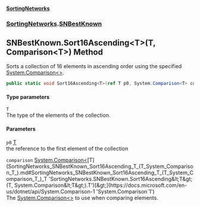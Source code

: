 #### [SortingNetworks](index.md 'index')
### [SortingNetworks](SortingNetworks.md 'SortingNetworks').[SNBestKnown](SortingNetworks_SNBestKnown.md 'SortingNetworks.SNBestKnown')
## SNBestKnown.Sort16Ascending&lt;T&gt;(T, Comparison&lt;T&gt;) Method
Sorts a collection of 16 elements in ascending order using the specified [System.Comparison&lt;&gt;](https://docs.microsoft.com/en-us/dotnet/api/System.Comparison-1 'System.Comparison`1').  
```csharp
public static void Sort16Ascending<T>(ref T p0, System.Comparison<T> comparison);
```
#### Type parameters
<a name='SortingNetworks_SNBestKnown_Sort16Ascending_T_(T_System_Comparison_T_)_T'></a>
`T`  
The type of the elements of the collection.
  
#### Parameters
<a name='SortingNetworks_SNBestKnown_Sort16Ascending_T_(T_System_Comparison_T_)_p0'></a>
`p0` [T](SortingNetworks_SNBestKnown_Sort16Ascending_T_(T_System_Comparison_T_).md#SortingNetworks_SNBestKnown_Sort16Ascending_T_(T_System_Comparison_T_)_T 'SortingNetworks.SNBestKnown.Sort16Ascending&lt;T&gt;(T, System.Comparison&lt;T&gt;).T')  
the reference to the first element of the collection
  
<a name='SortingNetworks_SNBestKnown_Sort16Ascending_T_(T_System_Comparison_T_)_comparison'></a>
`comparison` [System.Comparison&lt;](https://docs.microsoft.com/en-us/dotnet/api/System.Comparison-1 'System.Comparison`1')[T](SortingNetworks_SNBestKnown_Sort16Ascending_T_(T_System_Comparison_T_).md#SortingNetworks_SNBestKnown_Sort16Ascending_T_(T_System_Comparison_T_)_T 'SortingNetworks.SNBestKnown.Sort16Ascending&lt;T&gt;(T, System.Comparison&lt;T&gt;).T')[&gt;](https://docs.microsoft.com/en-us/dotnet/api/System.Comparison-1 'System.Comparison`1')  
The [System.Comparison&lt;&gt;](https://docs.microsoft.com/en-us/dotnet/api/System.Comparison-1 'System.Comparison`1') to use when comparing elements.
  
